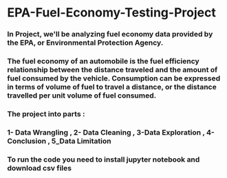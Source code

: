 # EPA-Fuel-Economy-Testing-Project
### In Project, we'll be analyzing fuel economy data provided by the EPA, or Environmental Protection Agency.
### The fuel economy of an automobile is the fuel efficiency relationship between the distance traveled and the amount of fuel consumed by the vehicle. Consumption can be expressed in terms of volume of fuel to travel a distance, or the distance travelled per unit volume of fuel consumed.
### The project into parts :
### 1- Data Wrangling , 2- Data Cleaning , 3-Data Exploration , 4-Conclusion , 5_Data Limitation
### To run the code you need to install jupyter notebook and download csv files

